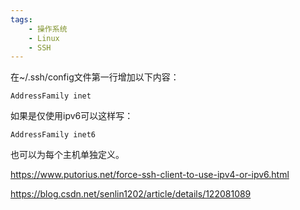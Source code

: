 ```yaml
---
tags:
    - 操作系统
    - Linux
    - SSH
---
```


在~/.ssh/config文件第一行增加以下内容：

```
AddressFamily inet
```



如果是仅使用ipv6可以这样写：

```
AddressFamily inet6
```



也可以为每个主机单独定义。



https://www.putorius.net/force-ssh-client-to-use-ipv4-or-ipv6.html

https://blog.csdn.net/senlin1202/article/details/122081089
